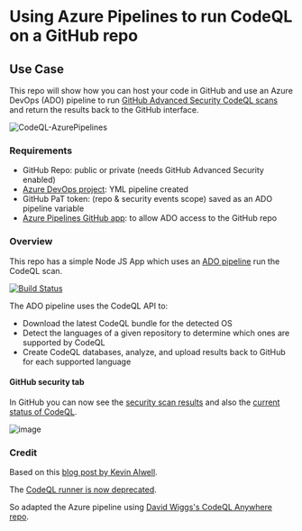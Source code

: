 # Using Azure Pipelines to run CodeQL on a GitHub repo

## Use Case

This repo will show how you can host your code in GitHub and use an Azure DevOps (ADO) pipeline to run [GitHub Advanced Security CodeQL scans](https://github.com/features/security/code) and return the results back to the GitHub interface. 

![CodeQL-AzurePipelines](https://user-images.githubusercontent.com/19208973/201486114-e0024835-2aeb-4547-beee-349a9287887f.png)

### Requirements

- GitHub Repo: public or private (needs GitHub Advanced Security enabled)
- [Azure DevOps project](https://dev.azure.com/samhope-evans/code-scanning-ado/): YML pipeline created
- GitHub PaT token: (repo & security events scope) saved as an ADO pipeline variable
- [Azure Pipelines GitHub app](https://github.com/marketplace/azure-pipelines): to allow ADO access to the GitHub repo

### Overview

This repo has a simple Node JS App which uses an [ADO pipeline](https://dev.azure.com/samhope-evans/code-scanning-ado/) run the CodeQL scan.

[![Build Status](https://dev.azure.com/samhope-evans/code-scanning-ado/_apis/build/status/futuredesignUK.code-scanning-ado?branchName=main)](https://dev.azure.com/samhope-evans/code-scanning-ado/_build/latest?definitionId=21&branchName=main)

The ADO pipeline uses the CodeQL API to:

- Download the latest CodeQL bundle for the detected OS
- Detect the languages of a given repository to determine which ones are supported by CodeQL
- Create CodeQL databases, analyze, and upload results back to GitHub for each supported language

#### GitHub security tab

In GitHub you can now see the [security scan results](https://github.com/futuredesignUK/code-scanning-ado/security/code-scanning) and also the [current status of CodeQL](https://github.com/futuredesignUK/code-scanning-ado/security/code-scanning/tool-status/CodeQL).

![image](https://user-images.githubusercontent.com/19208973/209973064-a862b9e1-2d46-413b-9779-5ef1e868de7d.png)


### Credit

Based on this [blog post by Kevin Alwell](https://github.blog/2020-10-27-code-scanning-a-github-repository-using-github-advanced-security-within-an-azure-devops-pipeline/).

The [CodeQL runner is now deprecated](https://docs.github.com/en/code-security/code-scanning/using-codeql-code-scanning-with-your-existing-ci-system/running-codeql-runner-in-your-ci-system).

So adapted the Azure pipeline using [David Wiggs's CodeQL Anywhere repo](https://github.com/david-wiggs/codeql-anywhere).


